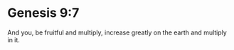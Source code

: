 # Genesis 9:7

And you, be fruitful and multiply, increase greatly on the earth and multiply in it.
